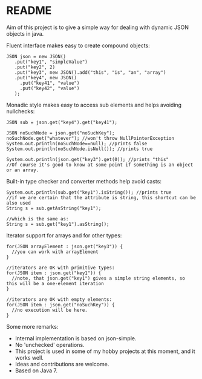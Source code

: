 # README #

Aim of this project is to give a simple way for dealing with dynamic JSON objects in java.

Fluent interface makes easy to create compound objects:
```
JSON json = new JSON()
   .put("key1", "simpleValue")
   .put("key2", 2)
   .put("key3", new JSON().add("this", "is", "an", "array")
   .put("key4", new JSON()
     .put("key41", "value")
     .put("key42", "value")
   );
```
Monadic style makes easy to access sub elements and helps avoiding nullchecks:
```
JSON sub = json.get("key4").get("key41");

JSON noSuchNode = json.get("noSuchKey");
noSuchNode.get("whatever"); //won't throw NullPointerException
System.out.println(noSuchNode==null); //prints false
System.out.println(noSuchNode.isNull()); //prints true

System.out.println(json.get("key3").get(0)); //prints "this"
//Of course it's good to know at some point if something is an object or an array.
```

Built-in type checker and converter methods help avoid casts:
```
System.out.println(sub.get("key1").isString()); //prints true
//if we are certain that the attribute is string, this shortcut can be also used
String s = sub.getAsString("key1");

//which is the same as:
String s = sub.get("key1").asString();
```

Iterator support for arrays and for other types:
```
for(JSON arrayElement : json.get("key3")) {
  //you can work with arrayElement
}

//iterators are OK with primitive types:
for(JSON item : json.get("key1")) {
  //note, that json.get("key1") gives a simple string elements, so this will be a one-element iteration
}

//iterators are OK with empty elements:
for(JSON item : json.get("noSuchKey")) {
  //no execution will be here.
}
```

Some more remarks:

* Internal implementation is based on json-simple.
* No 'unchecked' operations.
* This project is used in some of my hobby projects at this moment, and it works well.
* Ideas and contributions are welcome.
* Based on Java 7.